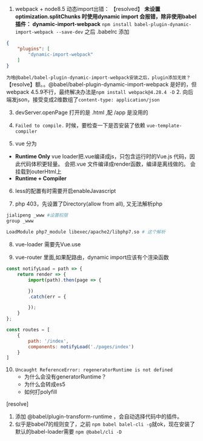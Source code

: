 1. webpack + node8.5 动态import出错：
【resolved】 **未设置optimization.splitChunks 时使用dynamic import 会报错，除非使用babel插件： dynamic-import-webpack**
`npm install babel-plugin-dynamic-import-webpack --save-dev`
之后 .babelrc 添加
``` json
{
    "plugins": [
        "dynamic-import-webpack"
    ]
}
```
`为啥@babel/babel-plugin-dynamic-import-webpack安装之后，plugin添加无效？`
【resolve】额。。@babel/babel-plugin-dynamic-import-webpack 是好的，但webpack 4.5.9不行，最终解决办法是`npm install webpack@4.28.4 -D`
2. 向后端发json，接受变成2维数组了`content-type: application/json`

3. devServer.openPage 打开的是 .html ,配 /app 是没用的

4. `Failed to compile.` 时候，要检查一下是否安装了依赖 `vue-template-compiler`

5. vue 分为
- **Runtime Only**
vue loader把.vue编译成js，只包含运行时的Vue.js 代码，因此代码体积更轻量。
会把.vue 文件编译成render函数，编译是离线做的。
会挂载到outerHtml上
- **Runtime + Compiler**

6. less的配置有时需要开启enableJavascript

7. php 403，先设置了Directory(allow from all), 又无法解析php
``` bash
jialipeng _www #设置权限
group _www

LoadModule php7_module libexec/apache2/libphp7.so # 这个解析
```

8. vue-loader 需要先Vue.use

9. vue-router 里面,如果配路由，dynamic import应该有个渲染函数
``` js
const notifyLoad = path => {
    return render => {
        import(path).then(page => {

        })
        .catch(err = {

        });
    }
};

const routes = [
    {
        path: '/index',
        components: notifyLoad('./pages/index')
    }
]
```
10. `Uncaught ReferenceError: regeneratorRuntime is not defined`
    - 为什么会没有generatorRuntime？
    - 为什么会转成es5
    - 如何打polyfill

[resolve]
1. 添加 @babel/plugin-transform-runtime ，会自动选择代码中的插件。
2. 似乎是babel7的规则变了，之前 `npm babel balel-cli -g`就ok，现在安装了默认的babel-loader需要 `npm @babel/cli -D`
